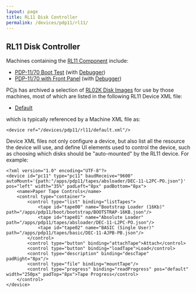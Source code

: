 ```yaml
---
layout: page
title: RL11 Disk Controller
permalink: /devices/pdp11/rl11/
---
```


RL11 Disk Controller
--------------------

Machines containing the [RL11 Component](/modules/pdp11/lib/pc11.js) include:

- [PDP-11/70 Boot Test](/devices/pdp11/machine/1170/test/) (with [Debugger](/devices/pdp11/machine/1170/test/debugger/))
- [PDP-11/70 with Front Panel](/devices/pdp11/machine/1170/panel/) (with [Debugger](/devices/pdp11/machine/1170/panel/debugger/))

PCjs has archived a selection of [RL02K Disk Images](/disks/dec/rl02k/) for use by those machines, most of which are
listed in the following RL11 Device XML file:

- [Default](/devices/pdp11/rl11/default.xml)

which is typically referenced by a Machine XML file as:

	<device ref="/devices/pdp11/rl11/default.xml"/>
		
Device XML files not only configure a device, but also list all the resource the device will use, and define UI elements
used to control the device, such as choosing which disks should be "auto-mounted" by the RL11 device.  For example:

	<?xml version="1.0" encoding="UTF-8"?>
	<device id="pc11" type="pc11" baudReceive="9600" autoMount='{path:"/apps/pdp11/tapes/absloader/DEC-11-L2PC-PO.json"}' pos="left" width="35%" padLeft="8px" padBottom="8px">
		<name>Paper Tape Controls</name>
		<control type="container">
			<control type="list" binding="listTapes">
				<tape id="tape00" name="Bootstrap Loader (16Kb)" path="/apps/pdp11/boot/bootstrap/BOOTSTRAP-16KB.json"/>
				<tape id="tape01" name="Absolute Loader" path="/apps/pdp11/tapes/absloader/DEC-11-L2PC-PO.json"/>
				<tape id="tape02" name="BASIC (Single User)" path="/apps/pdp11/tapes/basic/DEC-11-AJPB-PB.json"/>
			</control>
			<control type="button" binding="attachTape">Attach</control>
			<control type="button" binding="loadTape">Load</control>
			<control type="description" binding="descTape" padRight="8px"/>
			<control type="file" binding="mountTape"/>
			<control type="progress" binding="readProgress" pos="default" width="250px" padTop="8px">Tape Progress</control>
		</control>
	</device>
